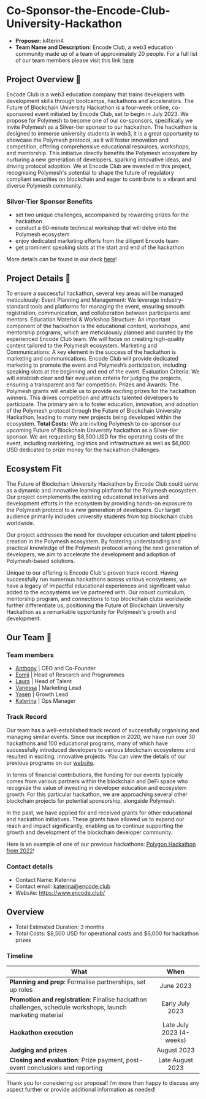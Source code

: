 # Co-Sponsor-the-Encode-Club-University-Hackathon

* **Proposer:** k4terin4
* **Team Name and Description:** Encode Club, a web3 education community made up of a team of approximately 20 people. For a full list of our team members please visit this link [here](https://encodeclub.notion.site/Our-Team-Public-5c892eab37e9496ea84430d761317545)

## Project Overview :page_facing_up: 

Encode Club is a web3 education company that trains developers with development skills through bootcamps, hackathons and accelerators. The Future of Blockchain University Hackathon is a four-week online, co-sponsored event initiated by Encode Club, set to begin in July 2023. We propose for Polymesh to become one of our co-sponsors, specifically we invite Polymesh as a Silver-tier sponsor to our hackathon. The hackathon is designed to immerse university students in web3, it is a great opportunity to showcase the Polymesh protocol, as it will foster innovation and competition, offering comprehensive educational resources, workshops, and mentorship. 
This initiative directly benefits the Polymesh ecosystem by nurturing a new generation of developers, sparking innovative ideas, and driving protocol adoption. We at Encode Club are invested in this project, recognising Polymesh's potential to shape the future of regulatory compliant securities on blockchain and eager to contribute to a vibrant and diverse Polymesh community.

### Silver-Tier Sponsor Benefits 
* set two unique challenges, accompanied by rewarding prizes for the hackathon
* conduct a 60-minute technical workshop that will delve into the Polymesh ecosystem
* enjoy dedicated marketing efforts from the diligent Encode team
* get prominent speaking slots at the start and end of the hackathon 

More details can be found in our deck [here](https://drive.google.com/file/d/1_qczAW2sPEMmydjAgM1B6wR0PL6K6fFm/view?usp=sharing)! 
 
## Project Details :nut_and_bolt:

To ensure a successful hackathon, several key areas will be managed meticulously:
Event Planning and Management: We leverage industry-standard tools and platforms for managing the event, ensuring smooth registration, communication, and collaboration between participants and mentors.
Education Material & Workshop Structure: An important component of the hackathon is the educational content, workshops, and mentorship programs, which are meticulously planned and curated by the experienced Encode Club team. We will focus on creating high-quality content tailored to the Polymesh ecosystem.
Marketing and Communications: A key element in the success of the hackathon is marketing and communications. Encode Club will provide dedicated marketing to promote the event and Polymesh’s participation, including speaking slots at the beginning and end of the event.
Evaluation Criteria: We will establish clear and fair evaluation criteria for judging the projects, ensuring a transparent and fair competition.
Prizes and Awards: The Polymesh grants will enable us to provide exciting prizes for the hackathon winners. This drives competition and attracts talented developers to participate.
The primary aim is to foster education, innovation, and adoption of the Polymesh protocol through the Future of Blockchain University Hackathon, leading to many new projects being developed within the ecosystem.
**Total Costs:** We are inviting Polymesh to co-sponsor our upcoming Future of Blockchain University hackathon as a Silver-tier sponsor. We are requesting $8,500 USD for the operating costs of the event, including marketing, logistics and infrastructure as well as $6,000 USD dedicated to prize money for the hackathon challenges.

## Ecosystem Fit
The Future of Blockchain University Hackathon by Encode Club could serve as a dynamic and innovative learning platform for the Polymesh ecosystem. Our project complements the existing educational initiatives and development efforts in the ecosystem by providing hands-on exposure to the Polymesh protocol to a new generation of developers.
Our target audience primarily includes university students from top blockchain clubs worldwide. 

Our project addresses the need for developer education and talent pipeline creation in the Polymesh ecosystem. By fostering understanding and practical knowledge of the Polymesh protocol among the next generation of developers, we aim to accelerate the development and adoption of Polymesh-based solutions.

Unique to our offering is Encode Club's proven track record. Having successfully run numerous hackathons across various ecosystems, we have a legacy of impactful educational experiences and significant value added to the ecosystems we've partnered with. Our robust curriculum, mentorship program, and connections to top blockchain clubs worldwide further differentiate us, positioning the Future of Blockchain University Hackathon as a remarkable opportunity for Polymesh's growth and development.

## Our Team 👥

### Team members
* [Anthony](https://twitter.com/anth0nybeaumont) | CEO and Co-Founder
* [Eomji](https://twitter.com/eomjipark) | Head of Research and Programmes
* [Laura](https://twitter.com/laura_wiltshire) | Head of Talent 
* [Vanessa](https://twitter.com/vanl0xic) | Marketing Lead
* [Yasen](https://twitter.com/yasen_gg) | Growth Lead
* [Katerina](https://twitter.com/katerinacab) | Ops Manager 

### Track Record
Our team has a well-established track record of successfully organising and managing similar events. Since our inception in 2020, we have run over 30 hackathons and 100 educational programs, many of which have successfully introduced developers to various blockchain ecosystems and resulted in exciting, innovative projects. You can view the details of our previous programs on our [website](https://www.encode.club/).

In terms of financial contributions, the funding for our events typically comes from various partners within the blockchain and DeFi space who recognize the value of investing in developer education and ecosystem growth. For this particular hackathon, we are approaching several other blockchain projects for potential sponsorship, alongside Polymesh.

In the past, we have applied for and received grants for other educational and hackathon initiatives. These grants have allowed us to expand our reach and impact significantly, enabling us to continue supporting the growth and development of the blockchain developer community.

Here is an example of one of our previous hackathons: [Polygon Hackathon from 2022](https://medium.com/encode-club/encode-x-polygon-hackathon-finale-prizewinners-and-summary-482a19848535)! 

### Contact details
* Contact Name: Katerina
* Contact email: katerina@encode.club
* Website: https://www.encode.club/ 

## Overview
* Total Estimated Duration: 3 months
* Total Costs: $8,500 USD for operational costs and $6,000 for hackathon prizes 

### Timeline

| What | When  | 
| ------------- |:-------------:| 
| **Planning and prep**: Formalise partnerships, set up roles  | June 2023 | 
| **Promotion and registration**: Finalise hackathon challenges, schedule workshops, launch marketing material  | Early July 2023 | 
| **Hackathon execution**  | Late July 2023  (4-weeks)    |  
| **Judging and prizes** | August 2023 |
| **Closing and evaluation**: Prize payment, post-event conclusions and reporting | Late August 2023 |   

Thank you for considering our proposal! I’m more than happy to discuss any aspect further or provide additional information as needed!
